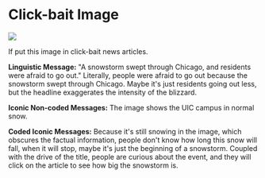 <!DOCTYPE html>
<html>
<head>
  <title>WEEK 4 Response</title>
</head>
  
<body>

<h1>Click-bait Image</h1>

<a href="https://sm.ms/image/jr21b6PTINxD8Um" target="_blank"><img src="https://s2.loli.net/2022/02/04/jr21b6PTINxD8Um.jpg" ></a>

<p>If put this image in click-bait news articles.</p>

<p><b>Linguistic Message:</b> "A snowstorm swept through Chicago, and residents were afraid to go out." Literally, people were afraid to go out because the snowstorm swept through Chicago. Maybe it's just residents going out less, but the headline exaggerates the intensity of the blizzard.</p>

<p><b>Iconic Non-coded Messages:</b> The image shows the UIC campus in normal snow.</p>

<p><b>Coded Iconic Messages:</b> Because it's still snowing in the image, which obscures the factual information, people don't know how long this snow will fall, when it will stop, maybe it's just the beginning of a snowstorm. Coupled with the drive of the title, people are curious about the event, and they will click on the article to see how big the snowstorm is.</p>

</body>
</html>
